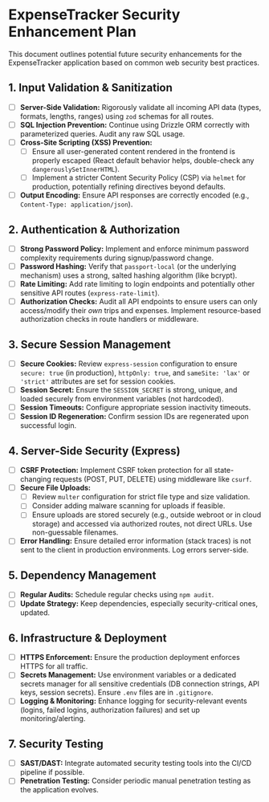 # ExpenseTracker Security Enhancement Plan

This document outlines potential future security enhancements for the ExpenseTracker application based on common web security best practices.

## 1. Input Validation & Sanitization
- [ ] **Server-Side Validation:** Rigorously validate all incoming API data (types, formats, lengths, ranges) using `zod` schemas for all routes.
- [ ] **SQL Injection Prevention:** Continue using Drizzle ORM correctly with parameterized queries. Audit any raw SQL usage.
- [ ] **Cross-Site Scripting (XSS) Prevention:**
    - [ ] Ensure all user-generated content rendered in the frontend is properly escaped (React default behavior helps, double-check any `dangerouslySetInnerHTML`).
    - [ ] Implement a stricter Content Security Policy (CSP) via `helmet` for production, potentially refining directives beyond defaults.
- [ ] **Output Encoding:** Ensure API responses are correctly encoded (e.g., `Content-Type: application/json`).

## 2. Authentication & Authorization
- [ ] **Strong Password Policy:** Implement and enforce minimum password complexity requirements during signup/password change.
- [ ] **Password Hashing:** Verify that `passport-local` (or the underlying mechanism) uses a strong, salted hashing algorithm (like bcrypt).
- [ ] **Rate Limiting:** Add rate limiting to login endpoints and potentially other sensitive API routes (`express-rate-limit`).
- [ ] **Authorization Checks:** Audit all API endpoints to ensure users can only access/modify their *own* trips and expenses. Implement resource-based authorization checks in route handlers or middleware.

## 3. Secure Session Management
- [ ] **Secure Cookies:** Review `express-session` configuration to ensure `secure: true` (in production), `httpOnly: true`, and `sameSite: 'lax'` or `'strict'` attributes are set for session cookies.
- [ ] **Session Secret:** Ensure the `SESSION_SECRET` is strong, unique, and loaded securely from environment variables (not hardcoded).
- [ ] **Session Timeouts:** Configure appropriate session inactivity timeouts.
- [ ] **Session ID Regeneration:** Confirm session IDs are regenerated upon successful login.

## 4. Server-Side Security (Express)
- [ ] **CSRF Protection:** Implement CSRF token protection for all state-changing requests (POST, PUT, DELETE) using middleware like `csurf`.
- [ ] **Secure File Uploads:**
    - [ ] Review `multer` configuration for strict file type and size validation.
    - [ ] Consider adding malware scanning for uploads if feasible.
    - [ ] Ensure uploads are stored securely (e.g., outside webroot or in cloud storage) and accessed via authorized routes, not direct URLs. Use non-guessable filenames.
- [ ] **Error Handling:** Ensure detailed error information (stack traces) is not sent to the client in production environments. Log errors server-side.

## 5. Dependency Management
- [ ] **Regular Audits:** Schedule regular checks using `npm audit`.
- [ ] **Update Strategy:** Keep dependencies, especially security-critical ones, updated.

## 6. Infrastructure & Deployment
- [ ] **HTTPS Enforcement:** Ensure the production deployment enforces HTTPS for all traffic.
- [ ] **Secrets Management:** Use environment variables or a dedicated secrets manager for all sensitive credentials (DB connection strings, API keys, session secrets). Ensure `.env` files are in `.gitignore`.
- [ ] **Logging & Monitoring:** Enhance logging for security-relevant events (logins, failed logins, authorization failures) and set up monitoring/alerting.

## 7. Security Testing
- [ ] **SAST/DAST:** Integrate automated security testing tools into the CI/CD pipeline if possible.
- [ ] **Penetration Testing:** Consider periodic manual penetration testing as the application evolves.